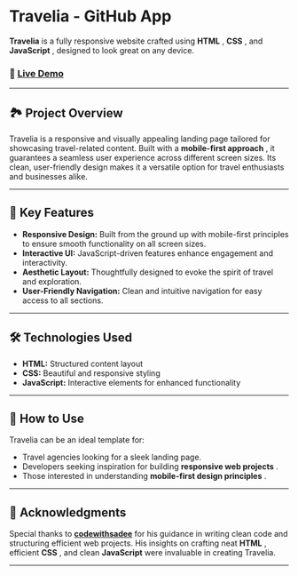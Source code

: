# Travelia - GitHub App

**Travelia** is a fully responsive website crafted using  **HTML** ,  **CSS** , and  **JavaScript** , designed to look great on any device.

### 🚀 [Live Demo](https://travelia-tours-shaktip.netlify.app/)

---

## 🏞 Project Overview

Travelia is a responsive and visually appealing landing page tailored for showcasing travel-related content. Built with a  **mobile-first approach** , it guarantees a seamless user experience across different screen sizes. Its clean, user-friendly design makes it a versatile option for travel enthusiasts and businesses alike.

---

## 🌟 Key Features

* **Responsive Design:** Built from the ground up with mobile-first principles to ensure smooth functionality on all screen sizes.
* **Interactive UI:** JavaScript-driven features enhance engagement and interactivity.
* **Aesthetic Layout:** Thoughtfully designed to evoke the spirit of travel and exploration.
* **User-Friendly Navigation:** Clean and intuitive navigation for easy access to all sections.

---

## 🛠 Technologies Used

* **HTML:** Structured content layout
* **CSS:** Beautiful and responsive styling
* **JavaScript:** Interactive elements for enhanced functionality

---

## 🔧 How to Use

Travelia can be an ideal template for:

* Travel agencies looking for a sleek landing page.
* Developers seeking inspiration for building  **responsive web projects** .
* Those interested in understanding  **mobile-first design principles** .

---

## 🙌 Acknowledgments

Special thanks to **[codewithsadee](https://github.com/codewithsadee)** for his guidance in writing clean code and structuring efficient web projects. His insights on crafting neat  **HTML** , efficient  **CSS** , and clean **JavaScript** were invaluable in creating Travelia.

---

